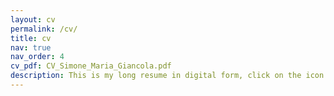 ```yaml
---
layout: cv
permalink: /cv/
title: cv
nav: true
nav_order: 4
cv_pdf: CV_Simone_Maria_Giancola.pdf
description: This is my long resume in digital form, click on the icon for the .pdf 1-page version. 
---
```

